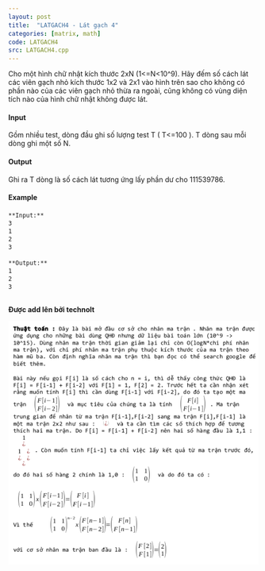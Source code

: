 ```yaml
---
layout: post
title:  "LATGACH4 - Lát gạch 4"
categories: [matrix, math]
code: LATGACH4
src: LATGACH4.cpp
---
```




  


Cho một hình chữ nhật kích thước 2xN (1<=N<10^9). Hãy đếm số cách lát các viên gạch nhỏ kích thước 1x2 và 2x1 vào hình trên sao cho không có phần nào của các viên gạch nhỏ thừa ra ngoài, cũng không có vùng diện tích nào của hình chữ nhật không được lát.

#### Input

Gồm nhiều test, dòng đầu ghi số lượng test T ( T<=100 ). T dòng sau mỗi dòng ghi một số N.

#### Output

Ghi ra T dòng là số cách lát tương ứng lấy phần dư cho 111539786.

#### Example

```
**Input:**
3
1
2
3

**Output:**
1
2
3


```

**Được add lên bởi technolt**

<!--more-->



<img src="/static/img/posts/LATGACH4.png">
